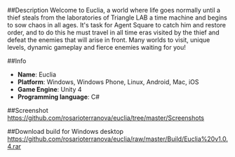 ##Description
Welcome to Euclia, a world where life goes normally until a thief steals from the laboratories of Triangle LAB a time machine and begins to sow chaos in all ages. It's task for Agent Square to catch him and restore order, and to do this he must travel in all time eras visited by the thief and defeat the enemies that will arise in front. Many worlds to visit, unique levels, dynamic gameplay and fierce enemies waiting for you!

##Info
- **Name**: Euclia
- **Platform**: Windows, Windows Phone, Linux, Android, Mac, iOS
- **Game Engine**: Unity 4
- **Programming language**: C#

##Screenshot
https://github.com/rosarioterranova/euclia/tree/master/Screenshots

##Download build for Windows desktop
https://github.com/rosarioterranova/euclia/raw/master/Build/Euclia%20v1.0.4.rar
